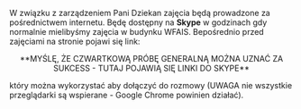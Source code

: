 W związku z zarządzeniem Pani Dziekan zajęcia będą prowadzone
za pośrednictwem internetu. Będę dostępny na **Skype** w godzinach
gdy normalnie mielibyśmy zajęcia w budynku WFAIS. Bepośrednio
przed zajęciami na stronie pojawi się link:

<center>
**MYŚLĘ, ŻE CZWARTKOWĄ PRÓBĘ GENERALNĄ MOŻNA UZNAĆ ZA SUKCESS - TUTAJ POJAWIĄ SIĘ LINKI DO SKYPE** 
</center>

który można wykorzystać
aby dołączyć do rozmowy (UWAGA nie wszystkie przeglądarki
są wspierane - Google Chrome powinien działać).

